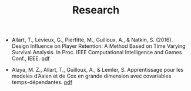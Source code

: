 ﻿---
layout: page
sidebar: true
title: Research
---


* Allart, T., Levieux, G., Pierfitte, M., Guilloux, A., & Natkin, S. (2016). Design Influence on Player Retention: A Method Based on Time Varying Survival Analysis. In Proc. IEEE Computational Intelligence and Games Conf., IEEE.
[pdf](/research/Allart_(2016)_Design_Influence_on_Player_Retention_-_A_Method_Based_on_Time_Varying_Survival_Analysis.pdf)

* Alaya, M. Z., Allart, T., Guilloux, A., & Lemler, S. Apprentissage pour les modeles d’Aalen et de Cox en grande dimension avec covariables temps-dépendantes.
[pdf](/research/Alaya_(2016)_Apprentissage_pour_les_modeles_d_Aalen_et_de_Cox_en_grande_dimension_avec_covariables_temps-dependantes.pdf)